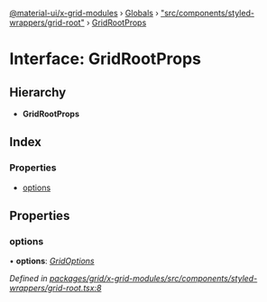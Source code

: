 [@material-ui/x-grid-modules](../README.md) › [Globals](../globals.md) › ["src/components/styled-wrappers/grid-root"](../modules/_src_components_styled_wrappers_grid_root_.md) › [GridRootProps](_src_components_styled_wrappers_grid_root_.gridrootprops.md)

# Interface: GridRootProps

## Hierarchy

* **GridRootProps**

## Index

### Properties

* [options](_src_components_styled_wrappers_grid_root_.gridrootprops.md#options)

## Properties

###  options

• **options**: *[GridOptions](_src_models_gridoptions_.gridoptions.md)*

*Defined in [packages/grid/x-grid-modules/src/components/styled-wrappers/grid-root.tsx:8](https://github.com/mui-org/material-ui-x/blob/a679779/packages/grid/x-grid-modules/src/components/styled-wrappers/grid-root.tsx#L8)*
